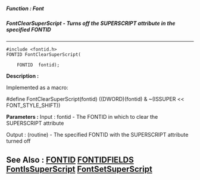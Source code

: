##### Function : Font
##### FontClearSuperScript - Turns off the SUPERSCRIPT attribute in the specified FONTID
---
```
#include <fontid.h>
FONTID FontClearSuperScript(

	FONTID  fontid);
```
**Description :**

Implemented as a macro:

#define FontClearSuperScript(fontid) ((DWORD)(fontid) & ~(ISSUPER << 
FONT_STYLE_SHIFT))

**Parameters :**
Input :
fontid  -  The FONTID in which to clear the SUPERSCRIPT attribute

Output :
(routine)  -  The specified FONTID with the SUPERSCRIPT attribute turned off



**See Also :**
[FONTID](/domino-c-api-docs/reference/Data/FONTID)
[FONTIDFIELDS](/domino-c-api-docs/reference/Data/FONTIDFIELDS)
[FontIsSuperScript](/domino-c-api-docs/reference/Func/FontIsSuperScript)
[FontSetSuperScript](/domino-c-api-docs/reference/Func/FontSetSuperScript)
---
